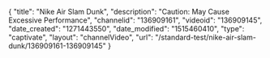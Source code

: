 {
    "title": "Nike Air Slam Dunk",
    "description": "Caution: May Cause Excessive Performance",
    "channelid": "136909161",
    "videoid": "136909145",
    "date_created": "1271443550",
    "date_modified": "1515460410",
    "type": "captivate",
    "layout": "channelVideo",
    "url": "\/standard-test\/nike-air-slam-dunk\/136909161-136909145"
}
